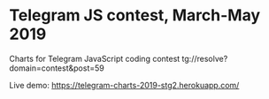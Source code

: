 # Telegram JS contest, March-May 2019 #

Charts for Telegram JavaScript coding contest tg://resolve?domain=contest&post=59

Live demo: https://telegram-charts-2019-stg2.herokuapp.com/